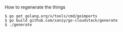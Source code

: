How to regenerate the things

```
$ go get golang.org/x/tools/cmd/goimports
$ go build github.com/xanzy/go-cloudstack/generate
$ ./generate
```

